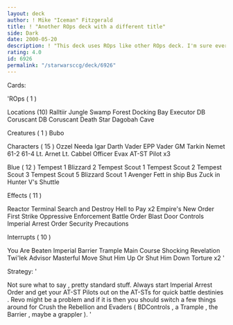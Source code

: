 ```yaml
---
layout: deck
author: ! Mike "Iceman" Fitzgerald
title: ! "Another ROps deck with a different title"
side: Dark
date: 2000-05-20
description: ! "This deck uses ROps like other ROps deck. I'm sure everyone has played ROps so this shouldn't be new."
rating: 4.0
id: 6926
permalink: "/starwarsccg/deck/6926"
---
```

Cards: 

'ROps ( 1 )

Locations  (10)
Ralltiir
 Jungle
 Swamp
 Forest
 Docking Bay
Executor  DB
Coruscant  DB
Coruscant
Death Star
Dagobah  Cave

Creatures  ( 1 )
Bubo

Characters  ( 15 )
Ozzel
Needa
Igar
Darth Vader
EPP Vader
GM Tarkin
Nemet
61-2
61-4
Lt. Arnet
Lt. Cabbel
Officer Evax
AT-ST Pilot x3

Blue  ( 12 )
Tempest 1
Blizzard 2
Tempest Scout 1
Tempest Scout 2
Tempest Scout 3
Tempest Scout 5
Blizzard Scout 1
Avenger
Fett in ship
Bus
Zuck in Hunter
V's Shuttle

Effects  ( 11 )

Reactor Terminal
Search and Destroy
Hell to Pay x2
Empire's New Order
First Strike
Oppressive Enforcement
Battle Order
Blast Door Controls
Imperial Arrest Order
Security Precautions

Interrupts  ( 10 )

You Are Beaten
Imperial Barrier
Trample
Main Course
Shocking Revelation
Twi'lek Advisor
Masterful Move
Shut Him Up Or Shut Him Down
Torture x2 '

Strategy: '

Not sure what to say , pretty standard stuff.
Always start Imperial Arrest Order and get your
AT-ST Pilots out on the AT-STs for quick battle
destinies . Revo might be a problem and if it is
then you should switch a few things around for
Crush the Rebellion and Evaders ( BDControls ,
a Trample , the Barrier , maybe a grappler ).  '
